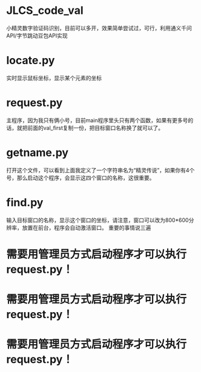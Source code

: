 # JLCS_code_val
小精灵数字验证码识别，目前可以多开，效果简单尝试过，可行，利用通义千问API/字节跳动豆包API实现

# locate.py
实时显示鼠标坐标，显示某个元素的坐标
# request.py
主程序，因为我只有俩小号，目前main程序里头只有两个函数，如果有更多号的话，就把前面的val_first复制一份，把目标窗口名称换了就可以了。
# getname.py
打开这个文件，可以看到上面我定义了一个字符串名为“精灵传说”，如果你有4个号，那么启动这个程序，会显示这四个窗口的名称，这很重要。
# find.py
输入目标窗口的名称，显示这个窗口的坐标，请注意，窗口可以改为800*600分辨率，放置在前台，程序会自动激活窗口。
重要的事情说三遍
# 需要用管理员方式启动程序才可以执行request.py！
# 需要用管理员方式启动程序才可以执行request.py！
# 需要用管理员方式启动程序才可以执行request.py！

